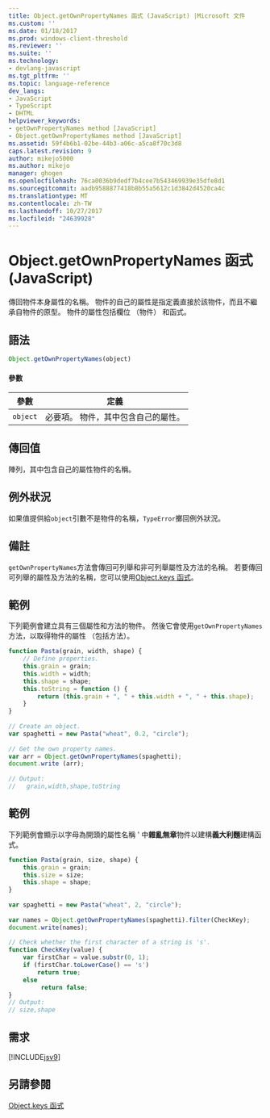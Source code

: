 ```yaml
---
title: Object.getOwnPropertyNames 函式 (JavaScript) |Microsoft 文件
ms.custom: ''
ms.date: 01/18/2017
ms.prod: windows-client-threshold
ms.reviewer: ''
ms.suite: ''
ms.technology:
- devlang-javascript
ms.tgt_pltfrm: ''
ms.topic: language-reference
dev_langs:
- JavaScript
- TypeScript
- DHTML
helpviewer_keywords:
- getOwnPropertyNames method [JavaScript]
- Object.getOwnPropertyNames method [JavaScript]
ms.assetid: 59f4b6b1-02be-44b3-a06c-a5ca8f70c3d8
caps.latest.revision: 9
author: mikejo5000
ms.author: mikejo
manager: ghogen
ms.openlocfilehash: 76ca0036b9dedf7b4cee7b543469939e35dfe8d1
ms.sourcegitcommit: aadb9588877418b8b55a5612c1d3842d4520ca4c
ms.translationtype: MT
ms.contentlocale: zh-TW
ms.lasthandoff: 10/27/2017
ms.locfileid: "24639928"
---
```

# <a name="objectgetownpropertynames-function-javascript"></a>Object.getOwnPropertyNames 函式 (JavaScript)
傳回物件本身屬性的名稱。 物件的自己的屬性是指定義直接於該物件，而且不繼承自物件的原型。 物件的屬性包括欄位 （物件） 和函式。  
  
## <a name="syntax"></a>語法  
  
```JavaScript  
Object.getOwnPropertyNames(object)  
```  
  
#### <a name="parameters"></a>參數  
  
|參數|定義|  
|---------------|----------------|  
|`object`|必要項。 物件，其中包含自己的屬性。|  
  
## <a name="return-value"></a>傳回值  
 陣列，其中包含自己的屬性物件的名稱。  
  
## <a name="exceptions"></a>例外狀況  
 如果值提供給`object`引數不是物件的名稱，`TypeError`擲回例外狀況。  
  
## <a name="remarks"></a>備註  
 `getOwnPropertyNames`方法會傳回可列舉和非可列舉屬性及方法的名稱。 若要傳回可列舉的屬性及方法的名稱，您可以使用[Object.keys 函式](../../javascript/reference/object-keys-function-javascript.md)。  
  
## <a name="example"></a>範例  
 下列範例會建立具有三個屬性和方法的物件。 然後它會使用`getOwnPropertyNames`方法，以取得物件的屬性 （包括方法）。  
  
```JavaScript  
function Pasta(grain, width, shape) {  
    // Define properties.  
    this.grain = grain;  
    this.width = width;  
    this.shape = shape;  
    this.toString = function () {  
        return (this.grain + ", " + this.width + ", " + this.shape);  
    }  
}  
  
// Create an object.  
var spaghetti = new Pasta("wheat", 0.2, "circle");  
  
// Get the own property names.  
var arr = Object.getOwnPropertyNames(spaghetti);  
document.write (arr);  
  
// Output:  
//   grain,width,shape,toString  
```  
  
## <a name="example"></a>範例  
 下列範例會顯示以字母為開頭的屬性名稱 ' 中**雜亂無章**物件以建構**義大利麵**建構函式。  
  
```JavaScript  
function Pasta(grain, size, shape) {  
    this.grain = grain;   
    this.size = size;   
    this.shape = shape;   
}  
  
var spaghetti = new Pasta("wheat", 2, "circle");  
  
var names = Object.getOwnPropertyNames(spaghetti).filter(CheckKey);  
document.write(names);   
  
// Check whether the first character of a string is 's'.   
function CheckKey(value) {  
    var firstChar = value.substr(0, 1);   
    if (firstChar.toLowerCase() == 's')  
        return true;   
    else  
         return false;   
}  
// Output:  
// size,shape  
```  
  
## <a name="requirements"></a>需求  
 [!INCLUDE[jsv9](../../javascript/includes/jsv9-md.md)]  
  
## <a name="see-also"></a>另請參閱  
 [Object.keys 函式](../../javascript/reference/object-keys-function-javascript.md)